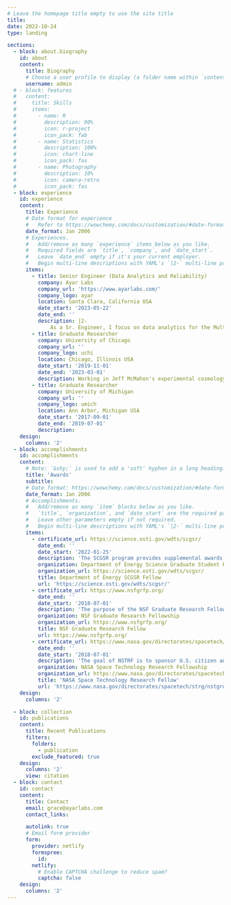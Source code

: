 ```yaml
---
# Leave the homepage title empty to use the site title
title:
date: 2022-10-24
type: landing

sections:
  - block: about.biography
    id: about
    content:
      title: Biography
      # Choose a user profile to display (a folder name within `content/authors/`)
      username: admin
  # - block: features
  #   content:
  #     title: Skills
  #     items:
  #       - name: R
  #         description: 90%
  #         icon: r-project
  #         icon_pack: fab
  #       - name: Statistics
  #         description: 100%
  #         icon: chart-line
  #         icon_pack: fas
  #       - name: Photography
  #         description: 10%
  #         icon: camera-retro
  #         icon_pack: fas
  - block: experience
    id: experience
    content:
      title: Experience
      # Date format for experience
      #   Refer to https://wowchemy.com/docs/customization/#date-format
      date_format: Jan 2006
      # Experiences.
      #   Add/remove as many `experience` items below as you like.
      #   Required fields are `title`, `company`, and `date_start`.
      #   Leave `date_end` empty if it's your current employer.
      #   Begin multi-line descriptions with YAML's `|2-` multi-line prefix.
      items:
        - title: Senior Engineer (Data Analytics and Reliability)
          company: Ayar Labs
          company_url: 'https://www.ayarlabs.com/'
          company_logo: ayar
          location: Santa Clara, California USA
          date_start: '2023-05-22'
          date_end: ''
          description: |2-
              As a Sr. Engineer, I focus on data analytics for the Multi-Wavelength Source (MWS) product development for Ayar Labs.  This includes developing data pipelines for the reliability team and executing reliability test plans for the MWS product.
        - title: Graduate Researcher
          company: University of Chicago
          company_url: ''
          company_logo: uchi
          location: Chicago, Illinois USA
          date_start: '2019-11-01'
          date_end: '2023-03-01'
          description: Working in Jeff McMahon's experimental cosmology group, I characterized and modeled optical elements for the Simons Observatory, a next-generation cosmology experiment.
        - title: Graduate Researcher
          company: University of Michigan
          company_url: ''
          company_logo: umich
          location: Ann Arbor, Michigan USA
          date_start: '2017-09-01'
          date_end: '2019-07-01'
          description:
    design:
      columns: '2'
  - block: accomplishments
    id: accomplishments
    content:
      # Note: `&shy;` is used to add a 'soft' hyphen in a long heading.
      title: 'Awards'
      subtitle:
      # Date format: https://wowchemy.com/docs/customization/#date-format
      date_format: Jan 2006
      # Accomplishments.
      #   Add/remove as many `item` blocks below as you like.
      #   `title`, `organization`, and `date_start` are the required parameters.
      #   Leave other parameters empty if not required.
      #   Begin multi-line descriptions with YAML's `|2-` multi-line prefix.
      items:
        - certificate_url: https://science.osti.gov/wdts/scgsr/
          date_end: ''
          date_start: '2022-01-25'
          description: 'The SCGSR program provides supplemental awards to outstanding U.S. graduate students (US citizens or lawful permanent residents) to pursue part of their graduate thesis research at a DOE laboratory/facility in areas that address scientific challenges central to the Office of Science mission.'
          organization: Department of Energy Science Graduate Student Research (SCGSR) Program
          organization_url: https://science.osti.gov/wdts/scgsr/
          title: Department of Energy SCGSR Fellow
          url: 'https://science.osti.gov/wdts/scgsr/'
        - certificate_url: https://www.nsfgrfp.org/
          date_end: ''
          date_start: '2018-07-01'
          description: 'The purpose of the NSF Graduate Research Fellowship Program (GRFP) is to ensure the quality, vitality, and diversity of the scientific and engineering workforce of the United States. GRFP seeks to broaden participation in science and engineering of underrepresented groups, including women, minorities, persons with disabilities, and veterans.'
          organization: NSF Graduate Research Fellowship
          organization_url: https://www.nsfgrfp.org/
          title: NSF Graduate Research Fellow
          url: https://www.nsfgrfp.org/
        - certificate_url: https://www.nasa.gov/directorates/spacetech/strg/nstgro
          date_end: ''
          date_start: '2018-07-01'
          description: 'The goal of NSTRF is to sponsor U.S. citizen and permanent resident graduate students who show significant potential to contribute to NASA’s goal of creating innovative new space technologies for our Nation’s science, exploration and economic future.  Declined award offer.'
          organization: NASA Space Technology Research Fellowship
          organization_url: https://www.nasa.gov/directorates/spacetech/strg/nstgro
          title: 'NASA Space Technology Research Fellow'
          url: 'https://www.nasa.gov/directorates/spacetech/strg/nstgro'
    design:
      columns: '2'

  - block: collection
    id: publications
    content:
      title: Recent Publications
      filters:
        folders:
          - publication
        exclude_featured: true
    design:
      columns: '2'
      view: citation
  - block: contact
    id: contact
    content:
      title: Contact
      email: grace@ayarlabs.com
      contact_links:

      autolink: true
      # Email form provider
      form:
        provider: netlify
        formspree:
          id:
        netlify:
          # Enable CAPTCHA challenge to reduce spam?
          captcha: false
    design:
      columns: '2'
---
```

